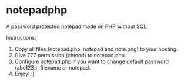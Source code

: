 # notepadphp
A password protected notepad made on PHP without SQL

Instructions:
1. Copy all files (notepad.php, notepad and note.png) to your hosting.
2. Give 777 permission (chmod) to notepad.php
3. Configure notepad.php if you want to change default password (abc123.), filename or notepad.
4. Enjoy! :)
